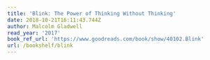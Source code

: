 ```yaml
---
title: 'Blink: The Power of Thinking Without Thinking'
date: 2018-10-21T16:11:43.744Z
author: Malcolm Gladwell
read_year: '2017'
book_ref_url: 'https://www.goodreads.com/book/show/40102.Blink'
url: /bookshelf/blink
---
```


